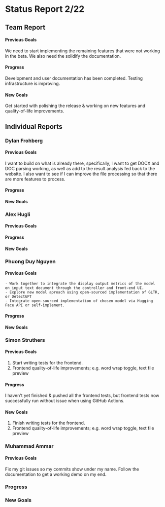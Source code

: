 # Status Report 2/22
## Team Report
#### Previous Goals
We need to start implementing the remaining features that were not working in the beta. We also need the solidify the documentation.

#### Progress
Development and user documentation has been completed. Testing infrastructure is improving.

#### New Goals
Get started with polishing the release & working on new features and quality-of-life improvements.

## Individual Reports

### Dylan Frohberg

#### Previous Goals
I want to build on what is already there, specifically, I want to get DOCX and DOC parsing working, as well as add to the result analysis fed back to the website. I also want to see if I can improve the file processing so that there are more features to process.

#### Progress

#### New Goals


### Alex Hugli

#### Previous Goals

#### Progress

#### New Goals


### Phuong Duy Nguyen

#### Previous Goals
    - Work together to integrate the display output metrics of the model on input text document through the controller and front-end UI.
    - Explore new model aproach using open-sourced implementation of GLTR, or DetectGPT
    - Integrate open-sourced implementation of chosen model via Hugging Face API or self-implement.

#### Progress

#### New Goals


### Simon Struthers

#### Previous Goals
1. Start writing tests for the frontend.
2. Frontend quality-of-life improvements; e.g. word wrap toggle, text file preview

#### Progress
I haven't yet finished & pushed all the frontend tests, but frontend tests now successfully run without issue when using GitHub Actions.

#### New Goals
1. Finish writing tests for the frontend.
2. Frontend quality-of-life improvements; e.g. word wrap toggle, text file preview

### Muhammad Ammar

#### Previous Goals

Fix my git issues so my commits show under my name. Follow the documentation to get a working demo on my end.

### Progress

### New Goals
